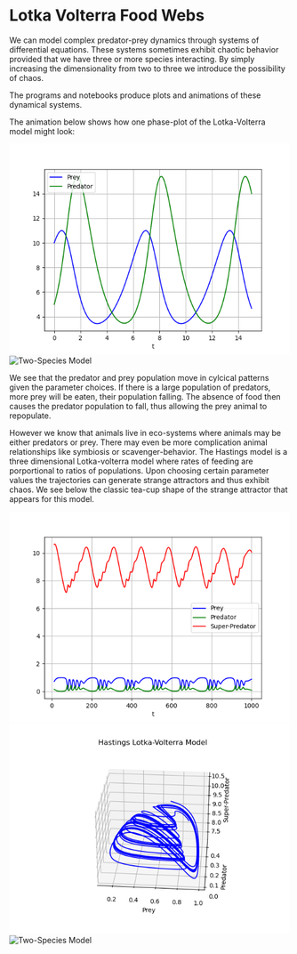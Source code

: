 # Lotka Volterra Food Webs
We can model complex predator-prey dynamics through systems of differential equations. These systems sometimes exhibit chaotic behavior provided that we have three or more species interacting. By simply increasing the dimensionality from two to three we introduce the possibility of chaos.

The programs and notebooks produce plots and animations of these dynamical systems. 

The animation below shows how one phase-plot of the Lotka-Volterra model might look:

 <img src="https://github.com/RCSimpson/LotkaVolterraFoodWebs/blob/master/Images/Lotka_Volterra_Time.png" alt="Two-Species Model"> 

 <img src="https://github.com/RCSimpson/LotkaVolterraFoodWebs/blob/master/Images/lotkaVolterra2.gif" alt="Two-Species Model"> 

We see that the predator and prey population move in cylcical patterns given the parameter choices. If there is a large population of predators, more prey will be eaten, their population falling. The absence of food then causes the predator population to fall, thus allowing the prey animal to repopulate. 

However we know that animals live in eco-systems where animals may be either predators or prey. There may even be more complication animal relationships like symbiosis or scavenger-behavior. The Hastings model is a three dimensional Lotka-volterra model where rates of feeding are porportional to ratios of populations. Upon choosing certain parameter values the trajectories can generate strange attractors and thus exhibit chaos. We see below the classic tea-cup shape of the strange attractor that appears for this model. 

 <img src="https://github.com/RCSimpson/LotkaVolterraFoodWebs/blob/master/Images/Hastings_time.png" alt="Two-Species Model"> 

 <img src="https://github.com/RCSimpson/LotkaVolterraFoodWebs/blob/master/Images/Hastings_phase.png" alt="Two-Species Model"> 
 
 <img src="https://github.com/RCSimpson/LotkaVolterraFoodWebs/blob/master/Images/lotkaVolterra3.gif" alt="Two-Species Model"> 

